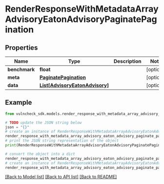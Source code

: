 # RenderResponseWithMetadataArrayAdvisoryEatonAdvisoryPaginatePagination


## Properties

Name | Type | Description | Notes
------------ | ------------- | ------------- | -------------
**benchmark** | **float** |  | [optional] 
**meta** | [**PaginatePagination**](PaginatePagination.md) |  | [optional] 
**data** | [**List[AdvisoryEatonAdvisory]**](AdvisoryEatonAdvisory.md) |  | [optional] 

## Example

```python
from vulncheck_sdk.models.render_response_with_metadata_array_advisory_eaton_advisory_paginate_pagination import RenderResponseWithMetadataArrayAdvisoryEatonAdvisoryPaginatePagination

# TODO update the JSON string below
json = "{}"
# create an instance of RenderResponseWithMetadataArrayAdvisoryEatonAdvisoryPaginatePagination from a JSON string
render_response_with_metadata_array_advisory_eaton_advisory_paginate_pagination_instance = RenderResponseWithMetadataArrayAdvisoryEatonAdvisoryPaginatePagination.from_json(json)
# print the JSON string representation of the object
print(RenderResponseWithMetadataArrayAdvisoryEatonAdvisoryPaginatePagination.to_json())

# convert the object into a dict
render_response_with_metadata_array_advisory_eaton_advisory_paginate_pagination_dict = render_response_with_metadata_array_advisory_eaton_advisory_paginate_pagination_instance.to_dict()
# create an instance of RenderResponseWithMetadataArrayAdvisoryEatonAdvisoryPaginatePagination from a dict
render_response_with_metadata_array_advisory_eaton_advisory_paginate_pagination_from_dict = RenderResponseWithMetadataArrayAdvisoryEatonAdvisoryPaginatePagination.from_dict(render_response_with_metadata_array_advisory_eaton_advisory_paginate_pagination_dict)
```
[[Back to Model list]](../README.md#documentation-for-models) [[Back to API list]](../README.md#documentation-for-api-endpoints) [[Back to README]](../README.md)


